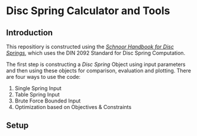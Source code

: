 # Disc Spring Calculator and Tools

## Introduction

This repositiory is constructed using the [*Schnoor Handbook for Disc Springs*](http://www.industrialbearings.com.au/uploads/catalogs/schnorrhandbook_1343111178.pdf), which uses the DIN 2092 Standard for Disc Spring Computation.

The first step is constructing a *Disc Spring* Object using input parameters and then using these objects for comparison, evaluation and plotting. There are four ways to use the code:

1. Single Spring Input
2. Table Spring Input
3. Brute Force Bounded Input
4. Optimization based on Objectives & Constraints

## Setup
